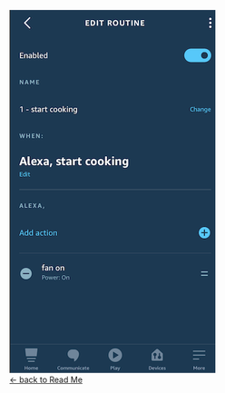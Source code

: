 ![](pics/alexa-routine.png)   
[<- back to Read Me](https://github.com/defcon24bit/record-and-replay-RF-remote#expose-switch-to-emulated-hue-component)
